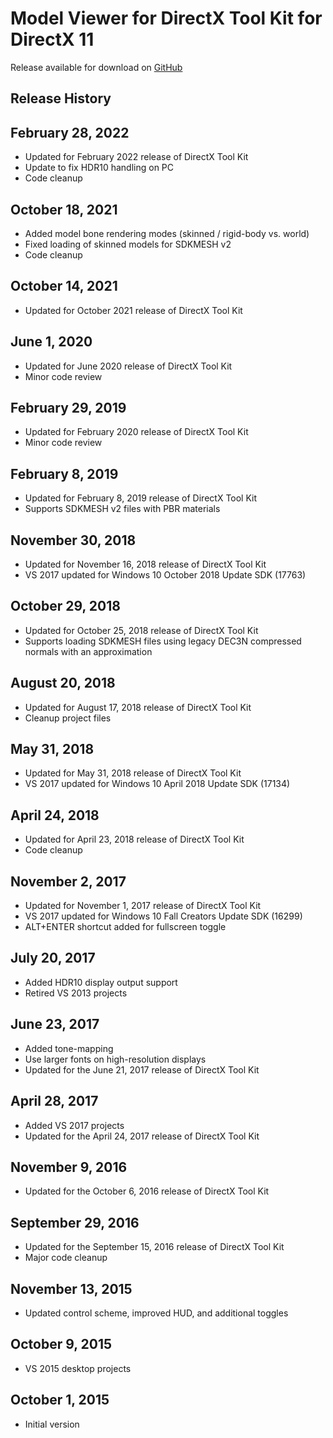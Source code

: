 # Model Viewer for DirectX Tool Kit for DirectX 11

Release available for download on [GitHub](https://github.com/walbourn/directxtkmodelviewer/releases)

## Release History

## February 28, 2022
* Updated for February 2022 release of DirectX Tool Kit
* Update to fix HDR10 handling on PC
* Code cleanup

## October 18, 2021
* Added model bone rendering modes (skinned / rigid-body vs. world)
* Fixed loading of skinned models for SDKMESH v2
* Code cleanup

## October 14, 2021
* Updated for October 2021 release of DirectX Tool Kit

## June 1, 2020
* Updated for June 2020 release of DirectX Tool Kit
* Minor code review

## February 29, 2019
* Updated for February 2020 release of DirectX Tool Kit
* Minor code review

## February 8, 2019
* Updated for February 8, 2019 release of DirectX Tool Kit
* Supports SDKMESH v2 files with PBR materials

## November 30, 2018
* Updated for November 16, 2018 release of DirectX Tool Kit
* VS 2017 updated for Windows 10 October 2018 Update SDK (17763)

## October 29, 2018
* Updated for October 25, 2018 release of DirectX Tool Kit
* Supports loading SDKMESH files using legacy DEC3N compressed normals with an approximation

## August 20, 2018
* Updated for August 17, 2018 release of DirectX Tool Kit
* Cleanup project files

## May 31, 2018
* Updated for May 31, 2018 release of DirectX Tool Kit
* VS 2017 updated for Windows 10 April 2018 Update SDK (17134)

## April 24, 2018
* Updated for April 23, 2018 release of DirectX Tool Kit
* Code cleanup

## November 2, 2017
* Updated for November 1, 2017 release of DirectX Tool Kit
* VS 2017 updated for Windows 10 Fall Creators Update SDK (16299)
* ALT+ENTER shortcut added for fullscreen toggle

## July 20, 2017
* Added HDR10 display output support
* Retired VS 2013 projects

## June 23, 2017
* Added tone-mapping
* Use larger fonts on high-resolution displays
* Updated for the June 21, 2017 release of DirectX Tool Kit

## April 28, 2017
* Added VS 2017 projects
* Updated for the April 24, 2017 release of DirectX Tool Kit

## November 9, 2016
* Updated for the October 6, 2016 release of DirectX Tool Kit

## September 29, 2016
* Updated for the September 15, 2016 release of DirectX Tool Kit
* Major code cleanup

## November 13, 2015
* Updated control scheme, improved HUD, and additional toggles

## October 9, 2015
* VS 2015 desktop projects

## October 1, 2015
* Initial version
